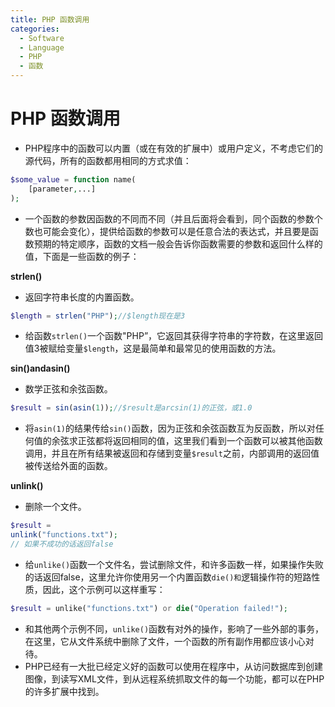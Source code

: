 ```yaml
---
title: PHP 函数调用
categories:
  - Software
  - Language
  - PHP
  - 函数
---
```

# PHP 函数调用

- PHP程序中的函数可以内置（或在有效的扩展中）或用户定义，不考虑它们的源代码，所有的函数都用相同的方式求值：

```php
$some_value = function name(
    [parameter,...]
);
```

- 一个函数的参数因函数的不同而不同（并且后面将会看到，同个函数的参数个数也可能会变化），提供给函数的参数可以是任意合法的表达式，并且要是函数预期的特定顺序，函数的文档一般会告诉你函数需要的参数和返回什么样的值，下面是一些函数的例子：

**strlen()**

- 返回字符串长度的内置函数。

```    php
$length = strlen("PHP");//$length现在是3
```

- 给函数`strlen()`一个函数"PHP”，它返回其获得字符串的字符数，在这里返回值3被赋给变量`$length`，这是最简单和最常见的使用函数的方法。

**sin()andasin()**

- 数学正弦和余弦函数。

```php
$result = sin(asin(1));//$result是arcsin(1)的正弦，或1.0
```

- 将`asin(1)`的结果传给`sin()`函数，因为正弦和余弦函数互为反函数，所以对任何值的余弦求正弦都将返回相同的值，这里我们看到一个函数可以被其他函数调用，并且在所有结果被返回和存储到变量`$result`之前，内部调用的返回值被传送给外面的函数。

**unlink()**

- 删除一个文件。

```php
$result =
unlink("functions.txt");
// 如果不成功的话返回false
```

- 给`unlike()`函数一个文件名，尝试删除文件，和许多函数一样，如果操作失败的话返回false，这里允许你使用另一个内置函数`die()和`逻辑操作符的短路性质，因此，这个示例可以这样重写：

```php
$result = unlike("functions.txt") or die("Operation failed!");
```

- 和其他两个示例不同，`unlike()`函数有对外的操作，影响了一些外部的事务，在这里，它从文件系统中删除了文件，一个函数的所有副作用都应该小心对待。
- PHP已经有一大批已经定义好的函数可以使用在程序中，从访问数据库到创建图像，到读写XML文件，到从远程系统抓取文件的每一个功能，都可以在PHP的许多扩展中找到。


